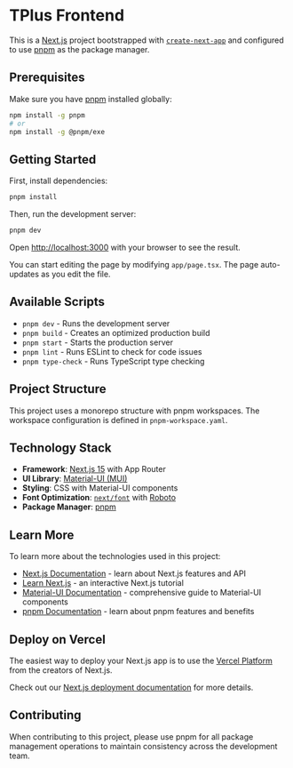 # TPlus Frontend

This is a [Next.js](https://nextjs.org) project bootstrapped with [`create-next-app`](https://nextjs.org/docs/app/api-reference/cli/create-next-app) and configured to use [pnpm](https://pnpm.io/) as the package manager.

## Prerequisites

Make sure you have [pnpm](https://pnpm.io/) installed globally:

```bash
npm install -g pnpm
# or
npm install -g @pnpm/exe
```

## Getting Started

First, install dependencies:

```bash
pnpm install
```

Then, run the development server:

```bash
pnpm dev
```

Open [http://localhost:3000](http://localhost:3000) with your browser to see the result.

You can start editing the page by modifying `app/page.tsx`. The page auto-updates as you edit the file.

## Available Scripts

- `pnpm dev` - Runs the development server
- `pnpm build` - Creates an optimized production build
- `pnpm start` - Starts the production server
- `pnpm lint` - Runs ESLint to check for code issues
- `pnpm type-check` - Runs TypeScript type checking

## Project Structure

This project uses a monorepo structure with pnpm workspaces. The workspace configuration is defined in `pnpm-workspace.yaml`.

## Technology Stack

- **Framework**: [Next.js 15](https://nextjs.org) with App Router
- **UI Library**: [Material-UI (MUI)](https://mui.com/)
- **Styling**: CSS with Material-UI components
- **Font Optimization**: [`next/font`](https://nextjs.org/docs/app/building-your-application/optimizing/fonts) with [Roboto](https://fonts.google.com/specimen/Roboto)
- **Package Manager**: [pnpm](https://pnpm.io/)

## Learn More

To learn more about the technologies used in this project:

- [Next.js Documentation](https://nextjs.org/docs) - learn about Next.js features and API
- [Learn Next.js](https://nextjs.org/learn) - an interactive Next.js tutorial
- [Material-UI Documentation](https://mui.com/material-ui/) - comprehensive guide to Material-UI components
- [pnpm Documentation](https://pnpm.io/motivation) - learn about pnpm features and benefits

## Deploy on Vercel

The easiest way to deploy your Next.js app is to use the [Vercel Platform](https://vercel.com/new?utm_medium=default-template&filter=next.js&utm_source=create-next-app&utm_campaign=create-next-app-readme) from the creators of Next.js.

Check out our [Next.js deployment documentation](https://nextjs.org/docs/app/building-your-application/deploying) for more details.

## Contributing

When contributing to this project, please use pnpm for all package management operations to maintain consistency across the development team.
